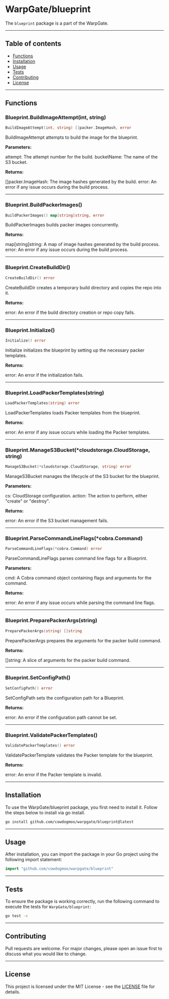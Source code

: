 # WarpGate/blueprint

The `blueprint` package is a part of the WarpGate.

---

## Table of contents

- [Functions](#functions)
- [Installation](#installation)
- [Usage](#usage)
- [Tests](#tests)
- [Contributing](#contributing)
- [License](#license)

---

## Functions

### Blueprint.BuildImageAttempt(int, string)

```go
BuildImageAttempt(int, string) []packer.ImageHash, error
```

BuildImageAttempt attempts to build the image for the blueprint.

**Parameters:**

attempt: The attempt number for the build.
bucketName: The name of the S3 bucket.

**Returns:**

[]packer.ImageHash: The image hashes generated by the build.
error: An error if any issue occurs during the build process.

---

### Blueprint.BuildPackerImages()

```go
BuildPackerImages() map[string]string, error
```

BuildPackerImages builds packer images concurrently.

**Returns:**

map[string]string: A map of image hashes generated by the build process.
error: An error if any issue occurs during the build process.

---

### Blueprint.CreateBuildDir()

```go
CreateBuildDir() error
```

CreateBuildDir creates a temporary build directory and copies the repo into it.

**Returns:**

error: An error if the build directory creation or repo copy fails.

---

### Blueprint.Initialize()

```go
Initialize() error
```

Initialize initializes the blueprint by setting up the necessary packer templates.

**Returns:**

error: An error if the initialization fails.

---

### Blueprint.LoadPackerTemplates(string)

```go
LoadPackerTemplates(string) error
```

LoadPackerTemplates loads Packer templates from the blueprint.

**Returns:**

error: An error if any issue occurs while loading the Packer templates.

---

### Blueprint.ManageS3Bucket(*cloudstorage.CloudStorage, string)

```go
ManageS3Bucket(*cloudstorage.CloudStorage, string) error
```

ManageS3Bucket manages the lifecycle of the S3 bucket for the blueprint.

**Parameters:**

cs: CloudStorage configuration.
action: The action to perform, either "create" or "destroy".

**Returns:**

error: An error if the S3 bucket management fails.

---

### Blueprint.ParseCommandLineFlags(*cobra.Command)

```go
ParseCommandLineFlags(*cobra.Command) error
```

ParseCommandLineFlags parses command line flags for a Blueprint.

**Parameters:**

cmd: A Cobra command object containing flags and arguments for the command.

**Returns:**

error: An error if any issue occurs while parsing the command line flags.

---

### Blueprint.PreparePackerArgs(string)

```go
PreparePackerArgs(string) []string
```

PreparePackerArgs prepares the arguments for the packer build command.

**Returns:**

[]string: A slice of arguments for the packer build command.

---

### Blueprint.SetConfigPath()

```go
SetConfigPath() error
```

SetConfigPath sets the configuration path for a Blueprint.

**Returns:**

error: An error if the configuration path cannot be set.

---

### Blueprint.ValidatePackerTemplates()

```go
ValidatePackerTemplates() error
```

ValidatePackerTemplate validates the Packer template for the blueprint.

**Returns:**

error: An error if the Packer template is invalid.

---

## Installation

To use the WarpGate/blueprint package, you first need to install it.
Follow the steps below to install via go install.

```bash
go install github.com/cowdogmoo/warpgate/blueprint@latest
```

---

## Usage

After installation, you can import the package in your Go project
using the following import statement:

```go
import "github.com/cowdogmoo/warpgate/blueprint"
```

---

## Tests

To ensure the package is working correctly, run the following
command to execute the tests for `WarpGate/blueprint`:

```bash
go test -v
```

---

## Contributing

Pull requests are welcome. For major changes,
please open an issue first to discuss what
you would like to change.

---

## License

This project is licensed under the MIT
License - see the [LICENSE](https://github.com/CowDogMoo/WarpGate/blob/main/LICENSE)
file for details.
